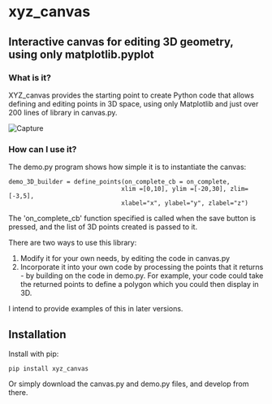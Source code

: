 # xyz_canvas
## Interactive canvas for editing 3D geometry, using only matplotlib.pyplot

### What is it?
XYZ_canvas provides the starting point to create Python code that allows defining and editing points in 3D space, using only Matplotlib and just over 200 lines of library in canvas.py. 

![Capture](https://github.com/user-attachments/assets/f86f0481-d98e-4c0e-a972-32f408f90e2c)

### How can I use it?
The demo.py program shows how simple it is to instantiate the canvas:
```
demo_3D_builder = define_points(on_complete_cb = on_complete,
                               xlim =[0,10], ylim =[-20,30], zlim=[-3,5],
                               xlabel="x", ylabel="y", zlabel="z")
```
The 'on_complete_cb' function specified is called when the save button is pressed, and the list of 3D points created is passed to it.

There are two ways to use this library:
1) Modify it for your own needs, by editing the code in canvas.py
2) Incorporate it into your own code by processing the points that it returns - by building on the code in demo.py. For example, your code could take the returned points to define a polygon which you could then display in 3D.

I intend to provide examples of this in later versions.

## Installation
Install with pip:
```
pip install xyz_canvas
```
Or simply download the canvas.py and demo.py files, and develop from there.


